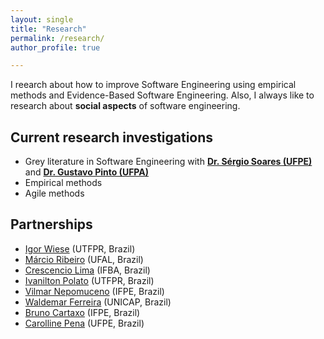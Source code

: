 ```yaml
---
layout: single
title: "Research"
permalink: /research/
author_profile: true

---
```


I reearch about how to improve Software Engineering using empirical methods and Evidence-Based Software Engineering. Also, I always like to research about **social aspects** of software engineering.

## Current research investigations
* Grey literature in Software Engineering with [**Dr. S&eacute;rgio Soares (UFPE)**](https://www.cin.ufpe.br/~scbs/) and [**Dr. Gustavo Pinto (UFPA)**](www.gustavopinto.org)
* Empirical methods 
* Agile methods


## Partnerships
* [Igor Wiese](http://igorwiese.com/) (UTFPR, Brazil)
* [M&aacute;rcio Ribeiro](https://sites.google.com/a/ic.ufal.br/marcio/home) (UFAL, Brazil)
* [Crescencio Lima](http://www.crescenciolima.com) (IFBA, Brazil)
* [Ivanilton Polato](http://lattes.cnpq.br/7551030263039033) (UTFPR, Brazil)
* [Vilmar Nepomuceno](https://sites.google.com/site/vilmarnepomuceno/) (IFPE, Brazil)
* [Waldemar Ferreira](http://lattes.cnpq.br/8662463350773114) (UNICAP, Brazil)
* [Bruno Cartaxo](http://www.brunocartaxo.org) (IFPE, Brazil)
* [Carolline Pena](http://lattes.cnpq.br/3172061554093280) (UFPE, Brazil)
